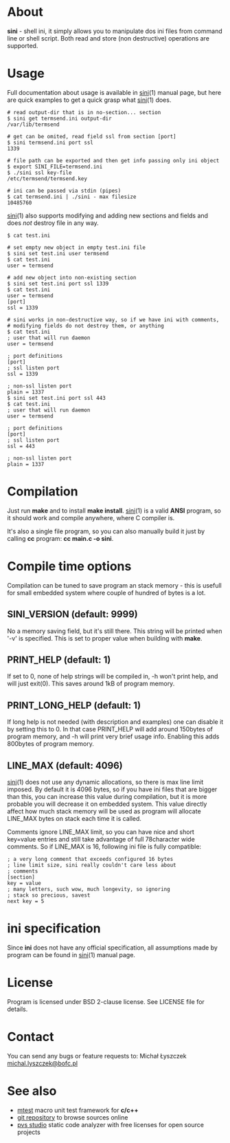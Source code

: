 [kursg-meta]: # (order: 1)

About
=====

**sini** - shell ini, it simply allows you to manipulate dos ini files from
command line or shell script. Both read and store (non destructive) operations
are supported.

Usage
=====

Full documentation about usage is available in [sini][1](1) manual page, but
here are quick examples to get a quick grasp what [sini][1](1) does.

~~~
# read output-dir that is in no-section... section
$ sini get termsend.ini output-dir
/var/lib/termsend

# get can be omited, read field ssl from section [port]
$ sini termsend.ini port ssl
1339

# file path can be exported and then get info passing only ini object
$ export SINI_FILE=termsend.ini
$ ./sini ssl key-file
/etc/termsend/termsend.key

# ini can be passed via stdin (pipes)
$ cat termsend.ini | ./sini - max filesize
10485760
~~~

[sini][1](1) also supports modifying and adding new sections and fields
and does *not* destroy file in any way.

~~~
$ cat test.ini

# set empty new object in empty test.ini file
$ sini set test.ini user termsend
$ cat test.ini
user = termsend

# add new object into non-existing section
$ sini set test.ini port ssl 1339
$ cat test.ini
user = termsend
[port]
ssl = 1339

# sini works in non-destructive way, so if we have ini with comments,
# modifying fields do not destroy them, or anything
$ cat test.ini
; user that will run daemon
user = termsend

; port definitions
[port]
; ssl listen port
ssl = 1339

; non-ssl listen port
plain = 1337
$ sini set test.ini port ssl 443
$ cat test.ini
; user that will run daemon
user = termsend

; port definitions
[port]
; ssl listen port
ssl = 443

; non-ssl listen port
plain = 1337
~~~

Compilation
===========

Just run **make** and to install **make install**. [sini][1](1) is a valid
**ANSI** program, so it should work and compile anywhere, where C compiler is.

It's also a single file program, so you can also manually build it just by
calling **cc** program: **cc main.c -o sini**.

Compile time options
====================

Compilation can be tuned to save program an stack memory - this is usefull
for small embedded system where couple of hundred of bytes is a lot.

SINI_VERSION (default: 9999)
----------------------------

No a memory saving field, but it's still there. This string will be printed
when '-v' is specified. This is set to proper value when building with
**make**.

PRINT_HELP (default: 1)
-----------------------

If set to 0, none of help strings will be compiled in, -h won't print help,
and will just exit(0). This saves around 1kB of program memory.

PRINT_LONG_HELP (default: 1)
----------------------------

If long help is not needed (with description and examples) one can disable
it by setting this to 0. In that case PRINT_HELP will add around 150bytes
of program memory, and -h will print very brief usage info. Enabling this
adds 800bytes of program memory.

LINE_MAX (default: 4096)
------------------------

[sini][1](1) does not use any dynamic allocations, so there is max line
limit imposed. By default it is 4096 bytes, so if you have ini files that
are bigger than this, you can increase this value during compilation,
but it is more probable you will decrease it on embedded system.
This value directly affect how much stack memory will be used as
program will allocate LINE_MAX bytes on stack each time it is called.

Comments ignore LINE_MAX limit, so you can have nice and short key=value
entries and still take advantage of full 78character wide comments. So
if LINE_MAX is 16, following ini file is fully compatible:

~~~
; a very long comment that exceeds configured 16 bytes
; line limit size, sini really couldn't care less about
; comments
[section]
key = value
; many letters, such wow, much longevity, so ignoring
; stack so precious, savest
next key = 5
~~~

ini specification
=================

Since **ini** does not have any official specification, all
assumptions made by program can be found in [sini][1](1) manual page.

License
=======

Program is licensed under BSD 2-clause license. See LICENSE file for details.

Contact
=======

You can send any bugs or feature requests to:
Michał Łyszczek <michal.lyszczek@bofc.pl>

See also
========
* [mtest](https://mtest.bofc.pl) macro unit test framework for **c/c++**
* [git repository](https://git.bofc.pl/sini) to browse sources online
* [pvs studio](https://www.viva64.com/en/pvs-studio) static code analyzer with
	free licenses for open source projects

[1]: https://sini.bofc.pl/sini.1.html
